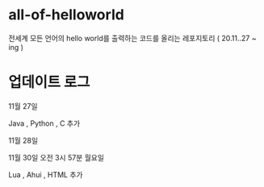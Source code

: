 # all-of-helloworld
전세계 모든 언어의 hello world를 출력하는 코드를 올리는 레포지토리 ( 20.11..27 ~ ing )

# 업데이트 로그

11월 27일

Java , Python , C 추가

11월 28일


11월 30일 오전 3시 57분 월요일

Lua , Ahui , HTML 추가
